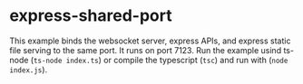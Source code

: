 # express-shared-port

This example binds the websocket server, express APIs, and express static file serving to the same port. It runs on port 7123. Run the example usind ts-node (`ts-node index.ts`) or compile the typescript (`tsc`) and run with (`node index.js`).